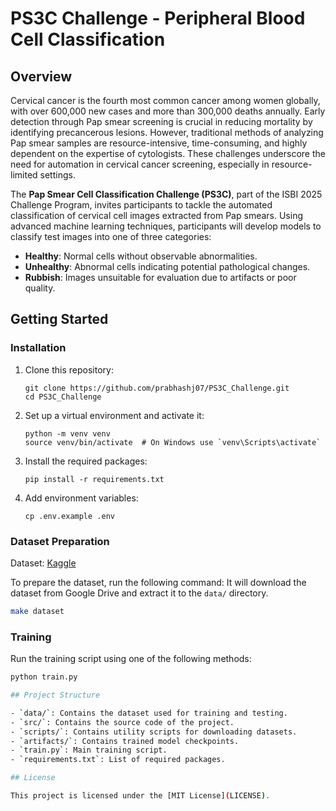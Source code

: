 # PS3C Challenge - Peripheral Blood Cell Classification

## Overview

Cervical cancer is the fourth most common cancer among women globally, with over 600,000 new cases and more than 300,000 deaths annually. Early detection through Pap smear screening is crucial in reducing mortality by identifying precancerous lesions. However, traditional methods of analyzing Pap smear samples are resource-intensive, time-consuming, and highly dependent on the expertise of cytologists. These challenges underscore the need for automation in cervical cancer screening, especially in resource-limited settings.

The **Pap Smear Cell Classification Challenge (PS3C)**, part of the ISBI 2025 Challenge Program, invites participants to tackle the automated classification of cervical cell images extracted from Pap smears. Using advanced machine learning techniques, participants will develop models to classify test images into one of three categories:

- **Healthy**: Normal cells without observable abnormalities.
- **Unhealthy**: Abnormal cells indicating potential pathological changes.
- **Rubbish**: Images unsuitable for evaluation due to artifacts or poor quality.

## Getting Started

### Installation

1. Clone this repository:

    ```
    git clone https://github.com/prabhashj07/PS3C_Challenge.git
    cd PS3C_Challenge
    ```

2. Set up a virtual environment and activate it:

    ```
    python -m venv venv
    source venv/bin/activate  # On Windows use `venv\Scripts\activate`
    ```

3. Install the required packages:

    ```
    pip install -r requirements.txt
    ```

4. Add environment variables:

    ```
    cp .env.example .env
    ```

### Dataset Preparation

Dataset: [Kaggle](https://www.kaggle.com/competitions/pap-smear-cell-classification-challenge/data)

To prepare the dataset, run the following command:
It will download the dataset from Google Drive and extract it to the `data/` directory.

```bash
make dataset
``````
### Training

Run the training script using one of the following methods:

```bash
python train.py

## Project Structure

- `data/`: Contains the dataset used for training and testing.
- `src/`: Contains the source code of the project.
- `scripts/`: Contains utility scripts for downloading datasets.
- `artifacts/`: Contains trained model checkpoints.
- `train.py`: Main training script.
- `requirements.txt`: List of required packages.

## License

This project is licensed under the [MIT License](LICENSE).